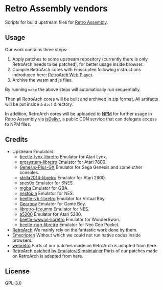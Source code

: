 # Retro Assembly vendors

Scripts for build upstream files for [Retro Assembly](https://github.com/arianrhodsandlot/retro-assembly).

## Usage
Our work contains three steps:
1. Apply patches to some upstream repository (currently there is only RetroArch needs to be patched), for better usage inside browser.
2. Compile RetroArch cores with Emscripten following instructions indroduced here: [RetroArch Web Player](https://github.com/libretro/RetroArch/blob/master/pkg/emscripten/README.md).
3. Archive the wasm and js files.

By running `make` the above steps will automatically run sequentially.

Then all RetroArch cores will be built and archived in zip format. All artifacts will be put inside a `dist` directory.

In addition, RetroArch cores will be uploaded to [NPM](https://www.npmjs.com/package/retro-assembly-vendors) for further usage in Retro Assembly via [jsDelivr](https://www.jsdelivr.com), a public CDN service that can delegate access to NPM files.

## Credits
+ Upstream Emulators:
  + [beetle-lynx-libretro](https://github.com/libretro/beetle-lynx-libretro) Emulator for Atari Lynx.
  + [prosystem-libretro](https://github.com/libretro/prosystem-libretro) Emulator for Atari 7800.
  + [Genesis-Plus-GX](https://github.com/libretro/Genesis-Plus-GX) Emulator for Sega Genesis and some other consoles.
  + [stella2014-libretro](https://github.com/libretro/stella2014-libretro) Emulator for Atari 2600.
  + [snes9x](https://github.com/libretro/snes9x) Emulator for SNES.
  + [mgba](https://github.com/libretro/mgba) Emulator for GBA.
  + [nestopia](https://github.com/libretro/nestopia) Emulator for NES.
  + [beetle-vb-libretro](https://github.com/libretro/beetle-vb-libretro) Emulator for Virtual Boy.
  + [Gearboy](https://github.com/libretro/Gearboy) Emulator for Game Boy.
  + [libretro-fceumm](https://github.com/libretro/libretro-fceumm) Emulator for NES.
  + [a5200](https://github.com/libretro/a5200) Emulator for Atari 5200.
  + [beetle-wswan-libretro](https://github.com/libretro/beetle-wswan-libretro) Emulator for WonderSwan.
  + [beetle-ngp-libretro](https://github.com/libretro/beetle-ngp-libretro) Emulator for Neo Geo Pocket.
+ [RetroArch](https://github.com/libretro/retroarch) We mainly rely on the fantastic work done by them.
+ [Emscripten](https://github.com/emscripten-core/emscripten) Without which we could not run native codes inside browsers.
+ [webretro](https://github.com/BinBashBanana/webretro) Parts of our patches made on RetroArch is adapted from here.
+ [RetroArch patched by EmulatorJS maintainer](https://github.com/EmulatorJS/retroarch) Parts of our patches made on RetroArch is adapted from here.

## License
GPL-3.0

